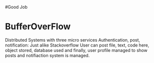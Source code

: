 #Good Job 
# BufferOverFlow
Distributed Systems with three micro services Authentication, post, notification: Just alike Stackoverflow
User can post file, text, code here, object stored, database used and finally,
user profile managed to show posts and notifiaction system is managed.
